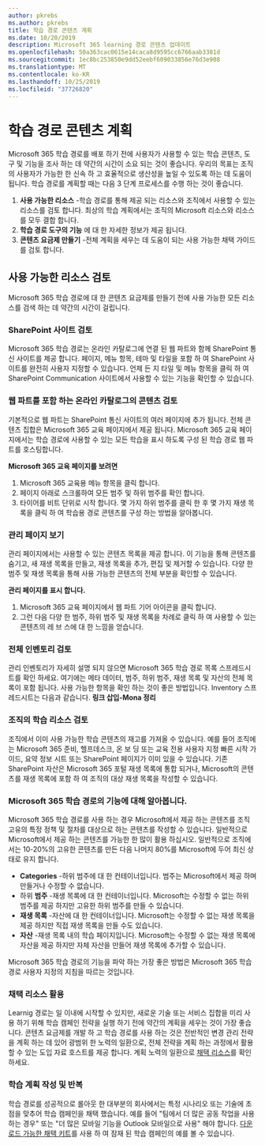 ```yaml
---
author: pkrebs
ms.author: pkrebs
title: 학습 경로 콘텐츠 계획
ms.date: 10/20/2019
description: Microsoft 365 learning 경로 콘텐츠 업데이트
ms.openlocfilehash: 50a363cac0615e14caca8d9595cc6766aab3381d
ms.sourcegitcommit: 1ec8bc253850e9dd52eebf609033856e76d3e908
ms.translationtype: MT
ms.contentlocale: ko-KR
ms.lasthandoff: 10/25/2019
ms.locfileid: "37726820"
---
```

# <a name="plan-your-learning-pathways-content"></a>학습 경로 콘텐츠 계획
Microsoft 365 학습 경로를 배포 하기 전에 사용자가 사용할 수 있는 학습 콘텐츠, 도구 및 기능을 조사 하는 데 약간의 시간이 소요 되는 것이 좋습니다. 우리의 목표는 조직의 사용자가 가능한 한 신속 하 고 효율적으로 생산성을 높일 수 있도록 하는 데 도움이 됩니다. 학습 경로를 계획할 때는 다음 3 단계 프로세스를 수행 하는 것이 좋습니다.

1. **사용 가능한 리소스** -학습 경로를 통해 제공 되는 리소스와 조직에서 사용할 수 있는 리소스를 검토 합니다. 최상의 학습 계획에서는 조직의 Microsoft 리소스와 리소스를 모두 결합 합니다.
2. **학습 경로 도구의 기능** 에 대 한 자세한 정보가 제공 됩니다. 
3. **콘텐츠 요금제 만들기** -전체 계획을 세우는 데 도움이 되는 사용 가능한 채택 가이드를 검토 합니다.

## <a name="review-the-available-resources"></a>사용 가능한 리소스 검토
Microsoft 365 학습 경로에 대 한 콘텐츠 요금제를 만들기 전에 사용 가능한 모든 리소스를 검색 하는 데 약간의 시간이 걸립니다. 

### <a name="review-the-sharepoint-site"></a>SharePoint 사이트 검토
Microsoft 365 학습 경로는 온라인 카탈로그에 연결 된 웹 파트와 함께 SharePoint 통신 사이트를 제공 합니다. 페이지, 메뉴 항목, 테마 및 타일을 포함 하 여 SharePoint 사이트를 완전히 사용자 지정할 수 있습니다. 언제 든 지 타일 및 메뉴 항목을 클릭 하 여 SharePoint Communication 사이트에서 사용할 수 있는 기능을 확인할 수 있습니다.

### <a name="review-the-content-from-the-online-catalog-with-the-web-part"></a>웹 파트를 포함 하는 온라인 카탈로그의 콘텐츠 검토
기본적으로 웹 파트는 SharePoint 통신 사이트의 여러 페이지에 추가 됩니다. 전체 콘텐츠 집합은 Microsoft 365 교육 페이지에서 제공 됩니다. Microsoft 365 교육 페이지에서는 학습 경로에 사용할 수 있는 모든 학습을 표시 하도록 구성 된 학습 경로 웹 파트를 호스팅합니다. 

**Microsoft 365 교육 페이지를 보려면**
1. Microsoft 365 교육용 메뉴 항목을 클릭 합니다. 
1. 페이지 아래로 스크롤하여 모든 범주 및 하위 범주를 확인 합니다.
2. 타이어를 비트 단위로 시작 합니다. 몇 가지 하위 범주를 클릭 한 후 몇 가지 재생 목록을 클릭 하 여 학습용 경로 콘텐츠를 구성 하는 방법을 알아봅니다. 

### <a name="view-the-administration-page"></a>관리 페이지 보기
관리 페이지에서는 사용할 수 있는 콘텐츠 목록을 제공 합니다. 이 기능을 통해 콘텐츠를 숨기고, 새 재생 목록을 만들고, 재생 목록을 추가, 편집 및 제거할 수 있습니다. 다양 한 범주 및 재생 목록을 통해 사용 가능한 콘텐츠의 전체 부분을 확인할 수 있습니다. 

**관리 페이지를 표시 합니다.**
1. Microsoft 365 교육 페이지에서 웹 파트 기어 아이콘을 클릭 합니다. 
2. 그런 다음 다양 한 범주, 하위 범주 및 재생 목록을 차례로 클릭 하 여 사용할 수 있는 콘텐츠의 레 브 스에 대 한 느낌을 얻습니다. 

### <a name="review-the-full-inventory"></a>전체 인벤토리 검토
관리 인벤토리가 자세히 설명 되지 않으면 Microsoft 365 학습 경로 목록 스프레드시트를 확인 하세요. 여기에는 메타 데이터, 범주, 하위 범주, 재생 목록 및 자산의 전체 목록이 포함 됩니다. 사용 가능한 항목을 확인 하는 것이 좋은 방법입니다. Inventory 스프레드시트는 다음과 같습니다. **링크 삽입-Mona 정리**

### <a name="review-the-learning-resources-in-your-organization"></a>조직의 학습 리소스 검토
조직에서 이미 사용 가능한 학습 콘텐츠의 재고를 가져올 수 있습니다.
예를 들어 조직에는 Microsoft 365 준비, 헬프데스크, 온 보 딩 또는 교육 전용 사용자 지정 빠른 시작 가이드, 요약 정보 시트 또는 SharePoint 페이지가 이미 있을 수 있습니다. 기존 SharePoint 자산은 Microsoft 365 포털 재생 목록에 통합 되거나, Microsoft의 콘텐츠를 재생 목록에 포함 하 여 조직의 대상 재생 목록을 작성할 수 있습니다. 

### <a name="get-to-know-the-capabilities-of-microsoft-365-learning-pathways"></a>Microsoft 365 학습 경로의 기능에 대해 알아봅니다.
Microsoft 365 학습 경로를 사용 하는 경우 Microsoft에서 제공 하는 콘텐츠를 조직 고유의 특정 정책 및 절차를 대상으로 하는 콘텐츠를 작성할 수 있습니다. 일반적으로 Microsoft에서 제공 하는 콘텐츠를 가능한 한 많이 활용 하십시오. 일반적으로 조직에서는 10-20%의 고유한 콘텐츠를 만든 다음 나머지 80%를 Microsoft에 두어 최신 상태로 유지 합니다.

- **Categories** -하위 범주에 대 한 컨테이너입니다. 범주는 Microsoft에서 제공 하며 만들거나 수정할 수 없습니다.
- 하위 **범주** -재생 목록에 대 한 컨테이너입니다. Microsoft는 수정할 수 없는 하위 범주를 제공 하지만 고유한 하위 범주를 만들 수 있습니다. 
- **재생 목록** -자산에 대 한 컨테이너입니다. Microsoft는 수정할 수 없는 재생 목록을 제공 하지만 직접 재생 목록을 만들 수도 있습니다.  
- **자산** -재생 목록 내의 학습 페이지입니다. Microsoft는 수정할 수 없는 재생 목록에 자산을 제공 하지만 자체 자산을 만들어 재생 목록에 추가할 수 있습니다.

Microsoft 365 학습 경로의 기능을 파악 하는 가장 좋은 방법은 Microsoft 365 학습 경로 사용자 지정의 지침을 따르는 것입니다. 

### <a name="leverage-the-adoption-resources"></a>채택 리소스 활용
Learnig 경로는 일 이내에 시작할 수 있지만, 새로운 기술 또는 서비스 집합을 미리 사용 하기 위해 학습 캠페인 전략을 실행 하기 전에 약간의 계획을 세우는 것이 가장 좋습니다. 콘텐츠 요금제를 개발 하 고 학습 경로를 사용 하는 것은 전반적인 변경 관리 전략을 계획 하는 데 있어 광범위 한 노력의 일환으로, 전체 전략을 계획 하는 과정에서 활용할 수 있는 도입 자료 호스트를 제공 합니다. 계획 노력의 일환으로 [채택 리소스](https://resources.techcommunity.microsoft.com/adoption/)를 확인 하세요.

### <a name="build-a-learning-plan-and-iterate"></a>학습 계획 작성 및 반복 
학습 경로를 성공적으로 롤아웃 한 대부분의 회사에서는 특정 시나리오 또는 기술에 초점을 맞추어 학습 캠페인을 채택 했습니다. 예를 들어 "팀에서 더 많은 공동 작업을 사용 하는 경우" 또는 "더 많은 모바일 기능을 Outlook 모바일으로 사용" 해야 합니다. [다운로드 가능한 채택 키트](https://resources.techcommunity.microsoft.com/adoption/)를 사용 하 여 잠재 된 학습 캠페인의 예를 볼 수 있습니다.


 
